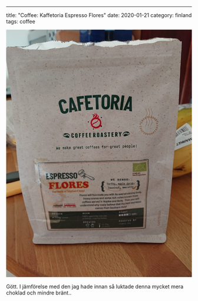 ---
title: "Coffee: Kaffetoria Espresso Flores"
date: 2020-01-21
category: finland
tags: coffee

![](images/DSC_1367-768x1024.jpg)

Gött. I jämförelse med den jag hade innan så luktade denna mycket mera choklad och mindre bränt..
